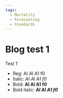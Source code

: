 ```yaml
---
tags:
  - Mortality
  - Forecasting
  - Standards
---
```


# Blog test 1

Test 1

- Reg: AI Al A1 f0
- Italic: *AI Al A1 f0*
- Bold: **AI Al A1 f0**
- Bold italic: ***AI Al A1 f0***
